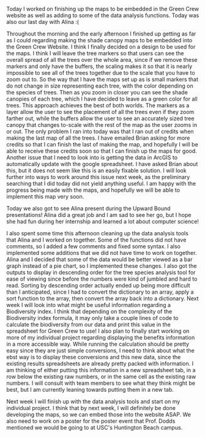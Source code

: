 Today I worked on finishing up the maps to be embedded in the Green Crew website as well as adding to some of the data analysis functions. Today was also our last day with Alina :(

Throughout the morning and the early afternoon I finished up getting as far as I could regarding making the shade canopy maps to be embedded into the Green Crew Website. I think I finally decided on a design to be used for the maps. I think I will leave the tree markers so that users can see the overall spread of all the trees over the whole area, since if we remove these markers and only have the buffers, the scaling makes it so that it is nearly impossible to see all of the trees together due to the scale that you have to zoom out to. So the way that I have the maps set up as is small markers that do not change in size representing each tree, with the color depending on the species of trees. Then as you zoom in closer you can see the shade canopies of each tree, which I have decided to leave as a green color for all trees. This approach achieves the best of both worlds. The markers as a layer allow the user to see the placement of all the trees even if they zoom farther out, while the buffers allow the user to see an accurately sized tree canopy that changes to-scale with the rest of the map as the user zooms in or out.
The only problem I ran into today was that I ran out of credits when making the last map of all the trees. I have emailed Brian asking for more credits so that I can finish the last of making the map, and hopefully I will be able to receive these credits soon so that I can finish up the maps for good. Another issue that I need to look into is getting the data in ArcGIS to automatically update with the google spreadsheet. I have asked Brian about this, but it does not seem like this is an easily fixable solution. I will look further into ways to work around this issue next week, as the preliminary searching that I did today did not yield anything useful. I am happy with the progress being made with the maps, and hopefully we will be able to implement this map very soon.

Today we also got to see Alina present during the Upward Bound presentations! Alina did a great job and I am sad to see her go, but I hope she had fun during her internship and learned a lot about computer science!

I also spent some time this afternoon cleaning up the data analysis tools that Alina and I worked on together. Some of the functions did not have comments, so I added a few comments and fixed some syntax. I also implemented some additions that we did not have time to work on together. Alina and I decided that some of the data would be better viewed as a bar graph instead of a pie chart, so I implemented these changes. I also got the outputs to display in descending order for the tree species analysis tool for ease of viewing since before the numbers were kind of jumbled and hard to read. Sorting by descending order actually ended up being more difficult than I anticipated, since I had to convert the dictionary to an array, apply a sort function to the array, then convert the array back into a dictionary. Next week I will look into what might be useful information regarding a Biodiversity index. I think that depending on the complexity of the Biodiversity index formula, it may only take a couple lines of code to calculate the biodiversity from our data and print this value in the spreadsheet for Green Crew to use!
I also plan to finally start working on more of my individual project regarding displaying the benefits information in a more accessible way. While running the calculation should be pretty easy since they are just simple conversions, I need to think about what the ebst way is to display these conversions and this new data, since the existing results spreadsheets are already pretty packed with information. I am thinking of either putting this information in a new spreadsheet tab, in a row below the existing raw numbers, or in the same cell as the existing raw numbers. I will consult with team members to see what they think might be best, but I am currently leaning towards putting them in a new tab.

Next week I will finish up with the data analysis tools and start on my individual project. I think that by next week, I will definitely be done developing the maps, so we can embed those into the website ASAP. We also need to work on a poster for the poster event that Prof. Dodds mentioned we would be going to at USC's Huntington Beach campus.
